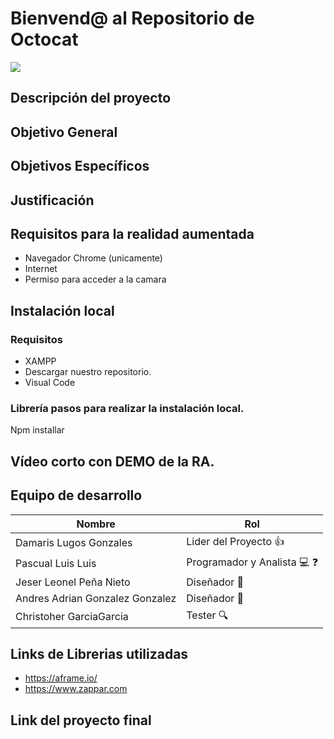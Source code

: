 # **Bienvend@ al Repositorio de Octocat**
<img src="https://user-images.githubusercontent.com/62117067/173270898-aaa65555-ce06-4fdc-b671-65fe422bec2f.gif">

## Descripción del proyecto 
## Objetivo General 
## Objetivos Específicos 
## Justificación 
## Requisitos para la realidad aumentada 
* Navegador Chrome (unicamente) 
* Internet
* Permiso para acceder a la camara  

## Instalación  local 
### Requisitos 
* XAMPP 
* Descargar nuestro repositorio.
* Visual Code

### Librería pasos para realizar la instalación local.
Npm installar  

## Vídeo corto con DEMO de la RA. 
## Equipo de desarrollo
| **Nombre** | **Rol** | 
  |------------|-----|
  |Damaris Lugos Gonzales | Lider del Proyecto :+1:
  |Pascual Luis Luis    |Programador y Analista :computer: :question:
  |Jeser Leonel Peña Nieto| Diseñador :dizzy:
  |Andres Adrian Gonzalez Gonzalez | Diseñador :dizzy:
  |Christoher GarciaGarcia| Tester :mag:
  
## Links de Librerias utilizadas 
* https://aframe.io/
* https://www.zappar.com
## Link del proyecto final 
